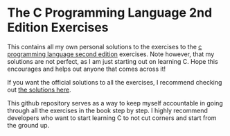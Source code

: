 # The C Programming Language 2nd Edition Exercises
This contains all my own personal solutions to the exercises to the <a href="http://amzn.to/2i2rck0">c programming language second edition<a/> exercises. Note however, that my solutions are not perfect, as I am just starting out on learning C. Hope this encourages and helps out anyone that comes across it!

If you want the official solutions to all the exercises, I recommend checking out [the solutions here](http://amzn.to/2fGXlg0).

This github repository serves as a way to keep myself accountable in going through all the exercises in the book step by step. I highly recommend developers who want to start learning C to not cut corners and start from the ground up.
